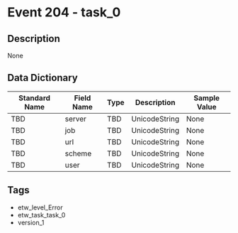 # Event 204 - task_0

## Description
None

## Data Dictionary
|Standard Name|Field Name|Type|Description|Sample Value|
|---|---|---|---|---|
|TBD|server|TBD|UnicodeString|None|None|
|TBD|job|TBD|UnicodeString|None|None|
|TBD|url|TBD|UnicodeString|None|None|
|TBD|scheme|TBD|UnicodeString|None|None|
|TBD|user|TBD|UnicodeString|None|None|

## Tags
* etw_level_Error
* etw_task_task_0
* version_1
